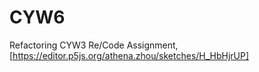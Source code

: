 # CYW6

Refactoring CYW3 Re/Code Assignment, [https://editor.p5js.org/athena.zhou/sketches/H_HbHjrUP]
